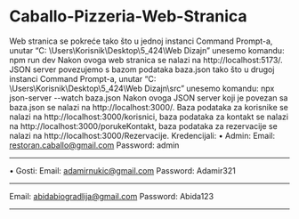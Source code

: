 # Caballo-Pizzeria-Web-Stranica

Web stranica se pokreće tako što u jednoj instanci Command Prompt-a, unutar “C: \Users\Korisnik\Desktop\5_424\Web Dizajn” unesemo komandu:
npm run dev
Nakon ovoga web stranica se nalazi na http://localhost:5173/.
JSON server povezujemo s bazom podataka baza.json tako što u drugoj instanci Command Prompt-a, unutar “C: \Users\Korisnik\Desktop\5_424\Web Dizajn\src” unesemo komandu:
npx json-server --watch baza.json
Nakon ovoga JSON server koji je povezan sa baza.json se nalazi na http://localhost:3000/.
Baza podataka za korisnike se nalazi na http://localhost:3000/korisnici, baza podataka za kontakt se nalazi na http://localhost:3000/porukeKontakt, baza podataka za rezervacije se nalazi na http://localhost:3000/Rezervacije.
Kredencijali:
• Admin:
Email: restoran.caballo@gmail.com
Password: admin
_____________________________
• Gosti:
Email: adamirnukic@gmail.com
Password: Adamir321
_____________________________
Email: abidabiogradlija@gmail.com
Password: Abida123
_____________________________
